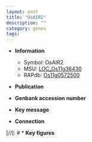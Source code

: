 ```yaml
---
layout: post
title: "OsAIR2"
description: ""
category: genes
tags: 
---
```


* **Information**  
    + Symbol: OsAIR2  
    + MSU: [LOC_Os11g36430](http://rice.uga.edu/cgi-bin/ORF_infopage.cgi?orf=LOC_Os11g36430)  
    + RAPdb: [Os11g0572500](http://rapdb.dna.affrc.go.jp/viewer/gbrowse_details/irgsp1?name=Os11g0572500)  

* **Publication**  

* **Genbank accession number**  

* **Key message**  

* **Connection**  

[//]: # * **Key figures**  


